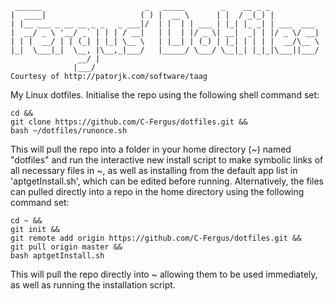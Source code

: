      ______                       _   _____        _    __ _ _           
    |  ____|                     ( ) |  __ \      | |  / _(_) |          
    | |__ ___ _ __ __ _ _   _ ___|/  | |  | | ___ | |_| |_ _| | ___  ___ 
    |  __/ _ \ '__/ _` | | | / __|   | |  | |/ _ \| __|  _| | |/ _ \/ __|
    | | |  __/ | | (_| | |_| \__ \   | |__| | (_) | |_| | | | |  __/\__ \
    |_|  \___|_|  \__, |\__,_|___/   |_____/ \___/ \__|_| |_|_|\___||___/
                   __/ |                                                 
                  |___/                                                  
    Courtesy of http://patorjk.com/software/taag

My Linux dotfiles. Initialise the repo using the following shell command set:

    cd &&
    git clone https://github.com/C-Fergus/dotfiles.git &&
    bash ~/dotfiles/runonce.sh

This will pull the repo into a folder in your home directory (~) named "dotfiles" and run the interactive new install script to make symbolic links of all necessary files in ~, as well as installing from the default app list in 'aptgetInstall.sh', which can be edited before running.
Alternatively, the files can pulled directly into a repo in the home directory using the following command set:

    cd ~ &&
    git init &&
    git remote add origin https://github.com/C-Fergus/dotfiles.git &&
    git pull origin master &&
    bash aptgetInstall.sh

This will pull the repo directly into ~ allowing them to be used immediately, as well as running the installation script.
